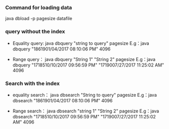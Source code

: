 
### Command for loading data
java dbload -p pagesize datafile
### query without the index
- Equality query:
java dbquery "string to query" pagesize
E.g：java dbquery "1861901/04/2017 08:10:06 PM" 4096

- Range query：
java dbquery "String 1" "String 2" pagesize
E.g：java dbquery "1718510/10/2017 09:56:59 PM" "1719007/27/2017 11:25:02 AM" 4096

### Search with the index
- equality search：
java dbsearch "String to query" pagesize
E.g：java dbsearch "1861901/04/2017 08:10:06 PM" 4096

- Range search： 
java dbsearch "string 1" "String 2" pagesize 
E.g：java dbsearch "1718510/10/2017 09:56:59 PM" "1719007/27/2017 11:25:02 AM" 4096

